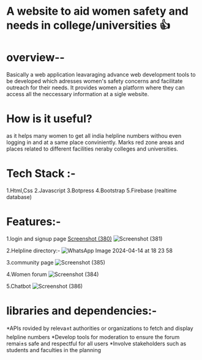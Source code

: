 # A website to aid women safety and needs in college/universities 👍
 # overview--
Basically a web application leavaraging advance web development tools to be developed which adresses women's safety concerns and 
facilitate outreach for their needs. It provides women a platform where they can access all the neccessary information at a sigle website.

 # How is it useful?
as it  helps many women to get all india helpline numbers withou even logging in and at a same place conviniently.
Marks red zone areas and places related to different facilities neraby colleges and universities.


 # Tech Stack  :-
1.Html,Css
2.Javascript
3.Botpress
4.Bootstrap
5.Firebase (realtime database)

#  Features:-
1.login and signup page
[Screenshot (380)](https://github.com/ANSHIKAA-SINGH/byteverse_Mavericks/assets/161723959/b266b8b6-a672-4c4d-9239-d5868ade433d)
![Screenshot (381)](https://github.com/ANSHIKAA-SINGH/byteverse_Mavericks/assets/161723959/e4d60791-c175-4fbc-a3ae-e7ea81cfd2cd)

2.Helpline directory:-
![WhatsApp Image 2024-04-14 at 18 23 58](https://github.com/ANSHIKAA-SINGH/byteverse_Mavericks/assets/161723959/a1f91818-e7df-4893-bf3b-d10e13f45d31)

3.community page
![Screenshot (385)](https://github.com/ANSHIKAA-SINGH/byteverse_Mavericks/assets/161723959/50fe5772-5c0d-45b9-be55-08db4cb674cf)

4.Women forum
![Screenshot (384)](https://github.com/ANSHIKAA-SINGH/byteverse_Mavericks/assets/161723959/2a2d0b1d-cecf-495a-93b7-32b03c6e800f)

5.Chatbot
![Screenshot (386)](https://github.com/ANSHIKAA-SINGH/byteverse_Mavericks/assets/161723959/338660de-1335-4e16-9f8c-bb7ae70480ac)


# libraries and dependencies:-
*APIs rovided by releva±t
authorities or organizations to fetch and
display helpline numbers
*Develop tools for moderation to ensure the
forum remai±s safe and respectful for all
users
*Involve stakeholders such as students and
faculties in the planning 





